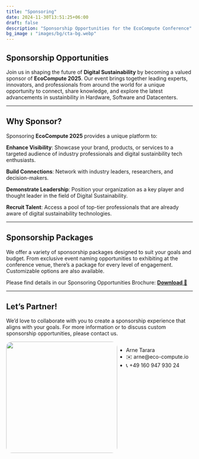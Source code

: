 ```yaml
---
title: "Sponsoring"
date: 2024-11-30T13:51:25+06:00
draft: false
description: "Sponsorship Opportunities for the EcoCompute Conference"
bg_image : "images/bg/cta-bg.webp"
---
```


## Sponsorship Opportunities

Join us in shaping the future of **Digital Sustainability** by becoming a valued sponsor of **EcoCompute 2025**. Our event brings together leading experts, innovators, and professionals from around the world for a unique opportunity to connect, share knowledge, and explore the latest advancements in sustainbility in Hardware, Software and Datacenters.

---


## Why Sponsor?

Sponsoring **EcoCompute 2025** provides a unique platform to:

**Enhance Visibility**: Showcase your brand, products, or services to a targeted audience of industry professionals and digital sustainbility tech enthusiasts.

**Build Connections**: Network with industry leaders, researchers, and decision-makers.

**Demonstrate Leadership**: Position your organization as a key player and thought leader in the field of Digital Sustainability.

**Recruit Talent**: Access a pool of top-tier professionals that are already aware of digital sustainability technologies.

---

## Sponsorship Packages

We offer a variety of sponsorship packages designed to suit your goals and budget. From exclusive event naming opportunities to exhibiting at the conference venue, there’s a package for every level of engagement. Customizable options are also available.

Please find details in our Sponsoring Opportunities Brochure: <u>[**Download  📕**](/files/EcoCompute_Sponsoring.pdf)</u>

---

## Let’s Partner!
We’d love to collaborate with you to create a sponsorship experience that aligns with your goals. For more information or to discuss custom sponsorship opportunities, please contact us.

<div style="display: flex">
<img srcset="/images/sponsoring/face_square_1MB@2x-1.webp 2x, /images/sponsoring/face_square_1MB.webp 1x" src="/images/sponsoring/face_square_1MB.webp" style="width: 300px; border-radius: 15px;">

<div>
    <ul>
        <li>Arne Tarara</li>
        <li>✉️ arne@eco-compute.io </li>
        <li>📞 +49 160 947 930 24</li>
    </ul>
</div>
